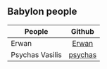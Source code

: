 ## Babylon people

| People        | Github        |
| ------------- |:-------------:|
| Erwan |[Erwan](https://github.com/erwan-henaff)|
| Psychas Vasilis | [psychas](https://github.com/psychas/) |
